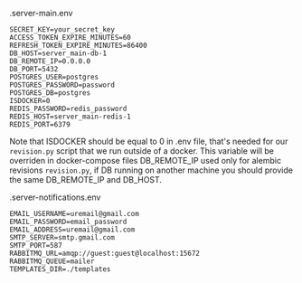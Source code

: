 .server-main.env

```env
SECRET_KEY=your_secret_key
ACCESS_TOKEN_EXPIRE_MINUTES=60
REFRESH_TOKEN_EXPIRE_MINUTES=86400
DB_HOST=server_main-db-1
DB_REMOTE_IP=0.0.0.0
DB_PORT=5432
POSTGRES_USER=postgres
POSTGRES_PASSWORD=password
POSTGRES_DB=postgres
ISDOCKER=0
REDIS_PASSWORD=redis_password
REDIS_HOST=server_main-redis-1
REDIS_PORT=6379
```

Note that ISDOCKER should be equal to 0 in .env file, that's needed for our `revision.py` script that we run outside of a docker. This variable will be overriden in docker-compose files
DB_REMOTE_IP used only for alembic revisions `revision.py`, if DB running on another machine you should provide the same DB_REMOTE_IP and DB_HOST.

.server-notifications.env

```env
EMAIL_USERNAME=uremail@gmail.com
EMAIL_PASSWORD=email_password
EMAIL_ADDRESS=uremail@gmail.com
SMTP_SERVER=smtp.gmail.com
SMTP_PORT=587
RABBITMQ_URL=amqp://guest:guest@localhost:15672
RABBITMQ_QUEUE=mailer
TEMPLATES_DIR=./templates
```
